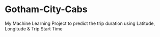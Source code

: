 # Gotham-City-Cabs
My Machine Learning Project to predict the trip duration using Latitude, Longitude &amp; Trip Start Time
